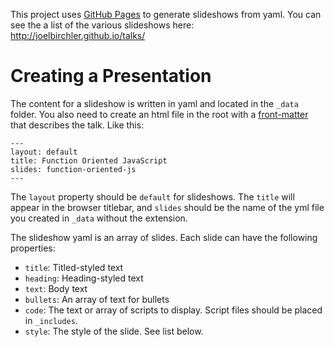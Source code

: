 This project uses [GitHub Pages](http://pages.github.com/) to generate slideshows from yaml. You can see the a list of the various slideshows here: http://joelbirchler.github.io/talks/

# Creating a Presentation

The content for a slideshow is written in yaml and located in the `_data` folder. You also need to create an html file in the root with a [front-matter](http://jekyllrb.com/docs/frontmatter/) that describes the talk. Like this:

	---
	layout: default
	title: Function Oriented JavaScript
	slides: function-oriented-js
	---

The `layout` property should be `default` for slideshows. The `title` will appear in the browser titlebar, and `slides` should be the name of the yml file you created in `_data` without the extension.

The slideshow yaml is an array of slides. Each slide can have the following properties:
	
* `title`: Titled-styled text
* `heading`: Heading-styled text
* `text`: Body text
* `bullets`: An array of text for bullets
* `code`: The text or array of scripts to display. Script files should be placed in `_includes`.
* `style`: The style of the slide. See list below.